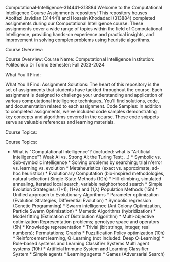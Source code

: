Computational-Intelligence-314441-313884
Welcome to the Computational Intelligence Course Assignments repository! This repository houses Abolfazl Javidian (314441) and Hossein Khodadadi (313884) completed assignments during our Computational Intelligence course. These assignments cover a wide range of topics within the field of Computational Intelligence, providing hands-on experience and practical insights, and improvement in solving complex problems using heuristic algorithms.

Course Overview:

Course Overview:
Course Name: Computational Intelligence
Institution: Politecnico Di Torino
Semester: Fall 2023-2024

What You'll Find:

What You'll Find:
Assignment Solutions: The heart of this repository is the set of assignments that students have tackled throughout the course. Each assignment is designed to challenge your understanding and application of various computational intelligence techniques. You'll find solutions, code, and documentation related to each assignment.
Code Samples: In addition to completed assignments, we've included code samples demonstrating key concepts and algorithms covered in the course. These code snippets serve as valuable references and learning materials.

Course Topics:

Course Topics:
* What is "Computational Intelligence"? (included: what is "Artificial Intelligence"? Weak AI vs. Strong AI; the Turing Test; ...) * Symbolic vs. Sub-symbolic intelligence * Solving problems by searching; trial n'error vs. learning vs. evolution * Metaheuristics (exact vs. approximate, ad-hoc heuristics) * Evolutionary Computation (bio-inspired methodologies, natural selection) Single-State Methods (10h) * Hill-climbing, simulated annealing, iterated local search, variable neighborhood search * Simple Evolution Strategies: (1+1), (1+λ) and (1,λ) Population Methods (15h) * Unified approach to Evolutionary Algorithms * Parameter optimization (Evolution Strategies, Differential Evolution) * Symbolic regression (Genetic Programming) * Swarm intelligence (Ant Colony Optimization, Particle Swarm Optimization) * Memetic Algorithms (hybridization) * Model fitting (Estimation of Distribution Algorithm) * Multi-objective optimization Representation problems; genotype space and operators (5h) * Knowledge representation * Trivial (bit strings, integer, real numbers); Permutations; Graphs * Fuzzification Policy optimization (10h) * Reinforcement learning, Q-Learning (not included: Deep Q-Learning) * Rule-based systems and Learning Classifier Systems Multi agent systems (10h) * Artificial Immune System and Learning Classifier System * Simple agents * Learning agents * Games (Adversarial Search)
